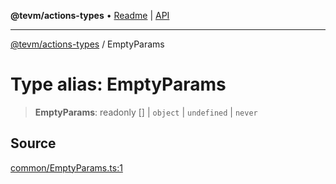 **@tevm/actions-types** • [Readme](../README.md) \| [API](../globals.md)

***

[@tevm/actions-types](../README.md) / EmptyParams

# Type alias: EmptyParams

> **EmptyParams**: readonly [] \| `object` \| `undefined` \| `never`

## Source

[common/EmptyParams.ts:1](https://github.com/evmts/tevm-monorepo/blob/main/packages/actions-types/src/common/EmptyParams.ts#L1)
